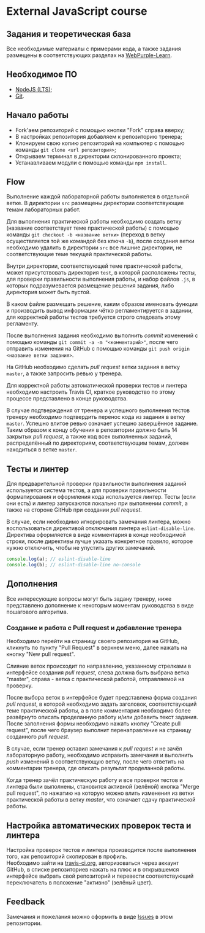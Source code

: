 # External JavaScript course
## Задания и теоретическая база
Все необходимые материалы с примерами кода, а также задания размещены в соответствующих разделах на [WebPurple-Learn](https://webpurple.github.io/learn/).

## Необходимое ПО
* [NodeJS (LTS)](https://nodejs.org/en/);
* [Git](https://git-scm.com/).

## Начало работы
* Fork'аем репозиторий с помощью кнопки "Fork" справа вверху;
* В настройках репозитория добавляем к репозиторию тренера;
* Клонируем свою копию репозиторий на компьютер с помощью команды `git clone <url репозитория>`;
* Открываем терминал в директории склонированного проекта;
* Устанавливаем модули с помощью команды `npm install`.

## Flow
Выполнение каждой лабораторной работы выполняется в отдельной ветке. В директории `src` размещены директории соответствующие темам лабораторных работ.    

Для выполнения практической работы необходимо создать ветку (название соответствует теме практической работы) с помощью команды `git checkout -b <название ветки>` (переход в ветку осуществляется той же командой без ключа `-b`), после создания ветки необходимо удалить в директории `src` все лишние директории, не соответствующие теме текущей практической работы.    

Внутри директории, соответствующей теме практической работы, может присутствовать директория `test`, в которой расположены тесты, для проверки правильности выполнения работы, и набор файлов `.js`, в которых подразумевается размещение решения задания, либо директория может быть пустой.    

В каком файле размещать решение, каким образом именовать функции и производить вывод информации чётко регламентируется в задании, для корректной работы тестов требуется строго следовать этому регламенту.    

После выполнения задания необходимо выполнить *commit* изменений с помощью команды `git commit -a -m "<комментарий>"`, после чего отправить изменения на GitHub с помощью команды `git push origin <название ветки задания>`.    

На GitHub необходимо сделать *pull request* ветки задания в ветку `master`, а также запросить ревью у тренера.    

Для корректной работы автоматической проверки тестов и линтера необходимо настроить Travis CI, краткое руководство по этому процессе представлено в конце руководства.    

В случае подтверждения от тренера и успешного выполнения тестов тренеру необходимо подтвердить перенос кода из задания в ветку `master`. Успешно влитое ревью означает успешно завершённое задание. Таким образом к концу обучения в репозитории должно быть 14 закрытых *pull request*, а также код всех выполненных заданий, распределённый по директориям, соответствующим темам, должен находиться в ветке `master`.    

## Тесты и линтер
Для предварительной проверки правильности выполнения заданий используется система тестов, а для проверки правильности форматирования и оформления кода используется линтер. Тесты (если они есть) и линтер запускаются локально при выполнении *commit*, а также на стороне GitHub при создании *pull request*.    

В случае, если необходимо игнорировать замечания линтера, можно воспользоваться директивой отключания линтера `eslint-disable-line`. Директива оформляется в виде комментария в конце необходимой строки, после директивы лучше указать конкретное правило, которое нужно отключить, чтобы не упустить других замечаний.    

```javascript
console.log(a); // eslint-disable-line
console.log(b); // eslint-disable-line no-console
```

## Дополнения
Все интересующие вопросы могут быть задану тренеру, ниже представлено дополнение к некоторым моментам руководства в виде пошагового алгоритма.

### Создание и работа с Pull request и добавление тренера
Необходимо перейти на страницу своего репозитория на GitHub, кликнуть по пункту "Pull Request" в верхнем меню, далее нажать на кнопку "New pull request".    

Слияние веток происходит по направлению, указанному стрелками в интерфейсе создания *pull request*, слева должна быть выбрана ветка "master", справа - ветка с практической работой, отправляемой на проверку.    

После выбора веток в интерфейсе будет представлена форма создания *pull request*, в которой необходимо задать заголовок, соответствующий теме практической работы, а в поле комментария необходимо более развёрнуто описать проделанную работу и/или добавить текст задания. После заполнения формы необходимо нажать кнопку "Create pull request", после чего браузер выполнит перенаправление на страницу созданного *pull request*.    

В случае, если тренер оставил замечания к *pull request* и не зачёл лабораторную работу, необходимо исправить замечания и выполнить *push* изменений в соответствующую ветку, после чего ответить на комментарии тренера, где описать результат проделанной работы.    

Когда тренер зачёл практическую работу и все проверки тестов и линтера были выполнены, становится активной (зелёной) кнопка "Merge pull request", по нажатию на которую можно влить изменения из ветки практической работы в ветку *master*, что означает сдачу практической работы.    

## Настройка автоматических проверок теста и линтера
Настройка проверок тестов и линтера производится после выполнения того, как репозиторий скопирован в профиль.    
Необходимо зайти на [travis-ci.org](https://travis-ci.org/), авторизоваться через аккаунт GitHub, в списке репозиториев нажать на плюс и в открывшемся интерфейсе выбрать свой репозиторий и перевести соответствующий переключатель в положение "активно" (зелёный цвет).    

## Feedback
Замечания и пожелания можно оформить в виде [Issues](https://github.com/webpurple/external-courses/issues) в этом репозитории.    
